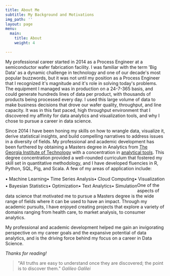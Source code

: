 ```yaml
---
title: About Me
subtitle: My Background and Motivations
img_path: ''
layout: page
menu:
  main:
    title: About
    weight: 4

---
```

My professional career started in 2014 as a Process Engineer at a semiconductor wafer fabrication facility. I was familiar with the term 'Big Data' as a dynamic challenge in technology and one of our decade's most popular buzzwords, but it was not until my position as a Process Engineer that I recognized it's magnitude and it's role in solving today's problems. The equipment I managed was in production on a 24-7-365 basis, and could generate hundreds lines of data per product, with thousands of products being processed every day. I used this large volume of data to make business decisions that drove our wafer quality, throughput, and line capacity. It was in this fast paced, high throughput environment that I discovered my affinity for data analytics and visualization tools, and why I chose to pursue a career in data science.

Since 2014 I have been honing my skills on how to wrangle data, visualize it, derive statistical insights, and build compelling narratives to address issues in a diversity of fields. My professional and academic development has been furthered by obtaining a Masters degree in Analytics from [The Georgia Institute of Technology](https://www.gatech.edu/about/rankings) with a concentration in [analytical tools](https://www.analytics.gatech.edu/curriculum/analytical-tools-track). This degree concentration provided a well-rounded curriculum that fostered my skill set in quantitative methodology, and I have developed fluencies in R, Python, SQL, Pig, and Scala. A few of my areas of application include:

<style>uli{
width:760px;
margin-bottom:20px;
overflow:hidden;
border-top:1px solid #ffffff;
}
lii{
line-height:1.5em;
border-bottom:1px solid #ffffff;
float:left;
display:inline;
}
\#double lii  { width:50%;} <span class="code-comment">/* 2 col _/</span>
\#triple lii  { width:33.333%; } <span class="code-comment">/_ 3 col _/</span>
\#quad lii    { width:25%; } <span class="code-comment">/_ 4 col _/</span>
\#six lii     { width:16.666%; } <span class="code-comment">/_ 6 col */</span></style>
<div>
<uli id = "double"><span class="code-comment"></span>
<lii>• Machine Learning</lii>
<lii>• Time Series Analysis</lii>
<lii>• Cloud Computing</lii>
<lii>• Visualization</lii>
<lii>• Bayesian Statistics</lii>
<lii>• Optimization</lii>
<lii>• Text Analytics</lii>
<lii>• Simulation</lii>
<lii><br/></lii>
<lii><br/></lii>
</uli></div>

<style type = "text/css">
<!-- .tab { margin-left: 80px;}
\-->
</style>

One of the aspects of data science that motivated me to pursue a Masters degree is the wide range of fields where it can be used to have an impact. Through my academic pursuits, I have enjoyed creating projects that explore a variety of domains ranging from health care, to market analysis, to consumer analytics.

My professional and academic development helped me gain an invigorating perspective on my career goals and the expansive potential of data analytics, and is the driving force behind my focus on a career in Data Science.

_Thanks for reading!_

> "All truths are easy to understand once they are discovered; the point is to discover them." <cite>Galileo Galilei</cite>

<!--A short page about my background and motivations.-->